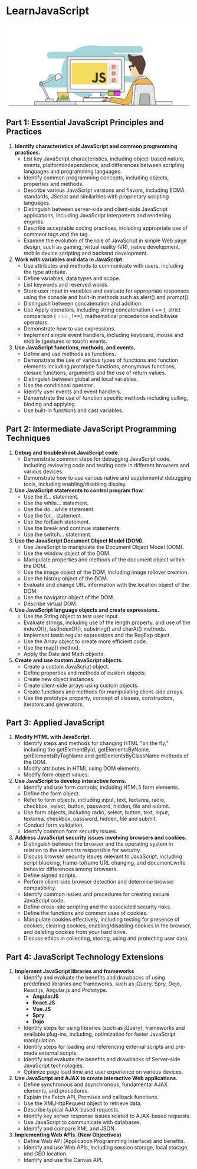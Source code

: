 # LearnJavaScript

<p><img src="images/JS-Image.png" alt="JS Learning" title="Java Script Learning" /></p>

## **Part 1: Essential JavaScript Principles and Practices**
1. **Identify characteristics of JavaScript and common programming practices.**
   - List key JavaScript characteristics, including object-based nature, events, platformindependence, and differences between scripting languages and programming languages.
   - Identify common programming concepts, including objects, properties and methods.
   - Describe various JavaScript versions and flavors, including ECMA standards, JScript and similarities with proprietary scripting languages.
   - Distinguish between server-side and client-side JavaScript applications, including JavaScript interpreters and rendering engines.
   - Describe acceptable coding practices, including appropriate use of comment tags and the <noscript> tag.
   - Examine the evolution of the role of JavaScript in simple Web page design, such as gaming, virtual reality (VR), native development, mobile device scripting and backend development.
2. **Work with variables and data in JavaScript.**
   - Use attributes and methods to communicate with users, including the type attribute.
   - Define variables, data types and scope.
   - List keywords and reserved words.
   - Store user input in variables and evaluate for appropriate responses using the console and built-in methods such as alert() and prompt().
   - Distinguish between concatenation and addition.
   - Use Apply operators, including string concatenation ( += ), strict comparison ( === , !==), mathematical precedence and bitwise operators.
   - Demonstrate how to use expressions.
   - Implement simple event handlers, including keyboard, mouse and mobile (gestures or touch) events.
3. **Use JavaScript functions, methods, and events.**
   - Define and use methods as functions.
   - Demonstrate the use of various types of functions and function elements including prototype functions, anonymous functions, closure functions, arguments and the use of return values.
   - Distinguish between global and local variables. 
   - Use the conditional operator.
   - Identify user events and event handlers.
   - Demonstrate the use of function specific methods including calling, binding and applying.
   - Use built-in functions and cast variables.

## **Part 2: Intermediate JavaScript Programming Techniques**

1. **Debug and troubleshoot JavaScript code.**
   - Demonstrate common steps for debugging JavaScript code, including reviewing code and testing code in different browsers and various devices.
   - Demonstrate how to use various native and supplemental debugging tools, including enabling/disabling display.
2. **Use JavaScript statements to control program flow.**
   - Use the if... statement.
   - Use the while... statement.
   - Use the do...while statement.
   - Use the for... statement.
   - Use the forEach statement.
   - Use the break and continue statements.
   - Use the switch... statement.
3. **Use the JavaScript Document Object Model (DOM).**
   - Use JavaScript to manipulate the Document Object Model (DOM).
   - Use the window object of the DOM.
   - Manipulate properties and methods of the document object within the DOM.
   - Use the image object of the DOM, including image rollover creation.
   - Use the history object of the DOM.
   - Evaluate and change URL information with the location object of the DOM.
   -  Use the navigator object of the DOM.
   - Describe virtual DOM.
4. **Use JavaScript language objects and create expressions.**
   - Use the String object to test user input.
   - Evaluate strings, including use of the length property, and use of the indexOf(), lastIndexOf(), substring() and charAt() methods.
   - Implement basic regular expressions and the RegExp object.
   - Use the Array object to create more efficient code.
   - Use the map() method.
   - Apply the Date and Math objects.
5. **Create and use custom JavaScript objects.**
   - Create a custom JavaScript object.
   - Define properties and methods of custom objects.
   - Create new object instances.
   - Create client-side arrays using custom objects.
   - Create functions and methods for manipulating client-side arrays.
   - Use the prototype property, concept of classes, constructors, iterators and generators.

## **Part 3: Applied JavaScript**

1. **Modify HTML with JavaScript.**
   - Identify steps and methods for changing HTML "on the fly," including the getElementById, getElementsByName, getElementsByTagName and getElementsByClassName methods of the DOM.
   - Modify attributes in HTML using DOM elements.
   - Modify form object values.
2. **Use JavaScript to develop interactive forms.**
   - Identify and use form controls, including HTML5 form elements.
   - Define the form object.
   - Refer to form objects, including input, text, textarea, radio, checkbox, select, button, password, hidden, file and submit.
   - Use form objects, including radio, select, button, text, input, textarea, checkbox, password, hidden, file and submit. 
   - Conduct form validation.
   - Identify common form security issues.
3. **Address JavaScript security issues involving browsers and cookies.**
   - Distinguish between the browser and the operating system in relation to the elements responsible for security.
   - Discuss browser security issues relevant to JavaScript, including script blocking, frame-toframe URL changing, and document.write behavior differences among browsers.
   - Define signed scripts.
   - Perform client-side browser detection and determine browser compatibility.
   - Identify common issues and procedures for creating secure JavaScript code.
   - Define cross-site scripting and the associated security risks.
   - Define the functions and common uses of cookies.
   - Manipulate cookies effectively, including testing for presence of cookies, clearing cookies, enabling/disabling cookies in the browser, and deleting cookies from your hard drive.
   - Discuss ethics in collecting, storing, using and protecting user data.

## **Part 4: JavaScript Technology Extensions**
1. **Implement JavaScript libraries and frameworks**
   - Identify and evaluate the benefits and drawbacks of using predefined libraries and frameworks, such as jQuery, Spry, Dojo, React.js, Angular.js and Prototype.
     - **AngularJS**
     - **React.JS**
     - **Vue.JS**
     - **Spry**
     - **Dojo**
   - Identify steps for using libraries (such as jQuery), frameworks and available plug-ins, including, optimization for faster JavaScript manipulation.
   - Identify steps for loading and referencing external scripts and pre-made external scripts.
   - Identify and evaluate the benefits and drawbacks of Server-side JavaScript technologies.
   - Optimize page load time and user experience on various devices.
2. **Use JavaScript and AJAX to create interactive Web applications.**
   - Define synchronous and asynchronous, fundamental AJAX elements, and procedures.
   - Explain the Fetch API, Promises and callback functions.
   - Use the XMLHttpRequest object to retrieve data.
   - Describe typical AJAX-based requests.
   - Identify key server response issues related to AJAX-based requests.
   - Use JavaScript to communicate with databases.
   - Identify and compare XML and JSON.
3. **Implementing Web APIs. (New Objectives)**
   - Define Web API (Application Programming Interface) and benefits.
   - Identify and use Web APIs, including session storage, local storage, and GEO location.
   - Identify and use the Canvas API.
